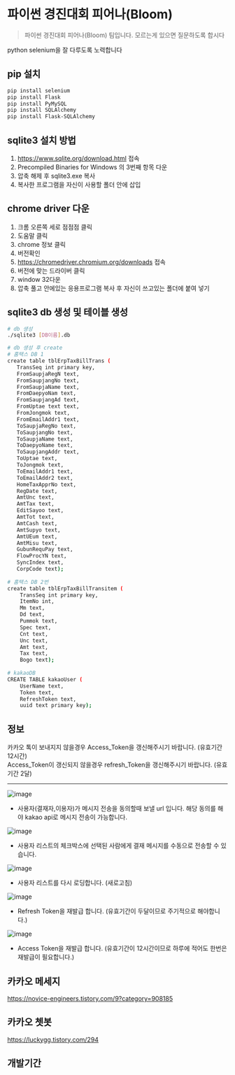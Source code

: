 # 파이썬 경진대회 피어나(Bloom)
> 파이썬 경진대회 피어나(Bloom) 팀입니다. 모르는게 있으면 질문하도록 합시다


python selenium을 잘 다루도록 노력합니다

## pip 설치

```sh
pip install selenium
pip install Flask
pip install PyMySQL
pip install SQLAlchemy
pip install Flask-SQLAlchemy
```
## sqlite3 설치 방법

1. https://www.sqlite.org/download.html 접속
2. Precompiled Binaries for Windows 의 3번째 항목 다운
3. 압축 해제 후 sqlite3.exe 복사
4. 복사한 프로그램을 자신이 사용할 폴더 안에 삽입

## chrome driver 다운

1. 크롬 오른쪽 세로 점점점 클릭
2. 도움말 클릭
3. chrome 정보 클릭
4. 버전확인
5. https://chromedriver.chromium.org/downloads 접속
6. 버전에 맞는 드라이버 클릭
7. window 32다운
8. 압축 풀고 안에있는 응용프로그램 복사 후 자신이 쓰고있는 폴더에 붙여 넣기

## sqlite3 db 생성 및 테이블 생성

```sh
# db 생성
./sqlite3 [DB이름].db

# db 생성 후 create
# 홈택스 DB 1
create table tblErpTaxBillTrans (
   TransSeq int primary key,
   FromSaupjaRegN text,
   FromSaupjangNo text,
   FromSaupjaName text,
   FromDaepyoNam text,
   FromSaupjangAd text,
   FromUptae text text,
   FromJongmok text,
   FromEmailAddr1 text,
   ToSaupjaRegNo text,
   ToSaupjangNo text,
   ToSaupjaName text,
   ToDaepyoName text,
   ToSaupjangAddr text,
   ToUptae text,
   ToJongmok text,
   ToEmailAddr1 text,
   ToEmailAddr2 text,
   HomeTaxApprNo text,
   RegDate text,
   AmtUnc text,
   AmtTax text,
   EditSayoo text,
   AmtTot text,
   AmtCash text,
   AmtSupyo text,
   AmtUEum text,
   AmtMisu text,
   GubunRequPay text,
   FlowProcYN text,
   SyncIndex text,
   CorpCode text);
   
# 홈택스 DB 2번
create table tblErpTaxBillTransitem (
    TransSeq int primary key,
    ItemNo int,
    Mm text,
    Dd text,
    Pummok text,
    Spec text,
    Cnt text,
    Unc text,
    Amt text,
    Tax text,
    Bogo text);
    
# kakaoDB
CREATE TABLE kakaoUser (
    UserName text,
    Token text, 
    RefreshToken text, 
    uuid text primary key);
```

## 정보
카카오 톡이 보내지지 않을경우 Access_Token을 갱신해주시기 바랍니다. (유효기간 12시간)   
Access_Token이 갱신되지 않을경우 refresh_Token을 갱신해주시기 바랍니다. (유효기간 2달)

------------------
![image](https://user-images.githubusercontent.com/69878816/135555357-9664b575-812d-4081-92cb-87bf0978a437.png)
+ 사용자(결재자,이용자)가 메시지 전송을 동의할때 보낼 url 입니다. 해당 동의를 해야 kakao api로 메시지 전송이 가능합니다.  

![image](https://user-images.githubusercontent.com/69878816/135556704-14ef392e-19b9-4f55-a353-8383a1d49153.png)
+ 사용자 리스트의 체크박스에 선택된 사람에게 결재 메시지를 수동으로 전송할 수 있습니다.

![image](https://user-images.githubusercontent.com/69878816/135556827-4d9ef0a5-15c6-47cb-9e78-a0343e584832.png)
+ 사용자 리스트를 다시 로딩합니다. (새로고침)

![image](https://user-images.githubusercontent.com/69878816/135575870-1ca8f7ec-1d58-43bb-8f17-3ba4d2d6d1c9.png)
+ Refresh Token을 재발급 합니다. (유효기간이 두달이므로 주기적으로 해야합니다.)

![image](https://user-images.githubusercontent.com/69878816/135575976-0ef14a14-b771-4b56-a655-6019e09c6fac.png)
+ Access Token을 재발급 합니다. (유효기간이 12시간이므로 하루에 적어도 한번은 재발급이 필요합니다.)
## 카카오 메세지

https://novice-engineers.tistory.com/9?category=908185

## 카카오 쳇봇
https://luckygg.tistory.com/294


## 개발기간


